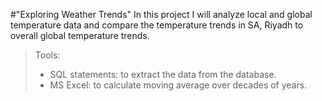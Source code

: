 #"Exploring Weather Trends"
In this project I will analyze local and global temperature data
and compare the temperature trends in SA, Riyadh to overall
global temperature trends.


>Tools:
>- SQL statements: to extract the data from the database.
>- MS Excel: to calculate moving average over decades of years.
